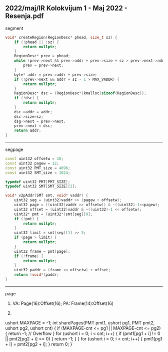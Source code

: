 2022/maj/IR Kolokvijum 1 - Maj 2022 - Resenja.pdf
--------------------------------------------------------------------------------
segment
```cpp
void* createRegion(RegionDesc* phead, size_t sz) {
    if (!phead || !sz) {
        return nullptr;
    }
    RegionDesc* prev = phead;
    while (prev->next && prev->addr + prev->size + sz > prev->next->addr) {
        prev = prev->next;
    }
    byte* addr = prev->addr + prev->size;
    if (!prev->next && addr + sz - 1 > MAX_VADDR) {
        return nullptr;
    }
    RegionDesc* dsc = (RegionDesc*)kmalloc(sizeof(RegionDesc));
    if (!dsc) {
        return nullptr;
    }
    dsc->addr = addr;
    dsc->size=sz;
    dsg->next = prev->next;
    prev->next = dsc;
    return addr;
}
```

--------------------------------------------------------------------------------
segpage
```cpp
const uint32 offsetw = 10;
const uint32 pagew = 12;
const uint32 PMT_size = 4096;
const uint32 SMT_size = 1024;

typedef uint32 PMT[PMT_SIZE];
typedef uint32 SMT[SMT_SIZE][2];

void* v2pAddr(SMT smt, void* vaddr) {
    uint32 seg = (uint32)vaddr >> (pagew + offsetw);
    uint32 page = ((uint32)vaddr >> offsetw)) & ~((uint32)-1<<pagew);
    uint32 offset = (uint32)vaddr & ~((uint32)-1 << offsetw);
    uint32* pmt = (uint32*)smt[seg][0];
    if (!pmt) {
        return nullptr;
    }
    uint32 limit = smt[seg][1] >> 3;
    if (page > limit) {
        return nullptr;
    }
    uint32 frame = pmt[page];
    if (!frame) {
        return nullptr;
    }
    uint32 paddr = (frame << offsetw) + offset;
    return (void*)paddr;
}
```

--------------------------------------------------------------------------------
page

1. VA: Page(16):Offset(16); PA: Frame(14):Offset(16)
2. ```cpp
ushort MAXPAGE = -1;
int sharePages(PMT pmt1, ushort pg1, PMT pmt2, ushort pg2, ushort cnt) {
    if (MAXPAGE-cnt <= pg1 || MAXPAGE-cnt <= pg2) {
        return -1; // Overflow
    }
    for (ushort i = 0; i < cnt; i++) {
        if (pmt1[pg1 + i] != 0 || pmt2[pg2 + i] == 0) {
            return -1;
        }
    }
    for (ushort i = 0; i < cnt; i++) {
        pmt1[pg1 + i] = pmt2[pg2 + i];
    }
    return 0;
}
```
